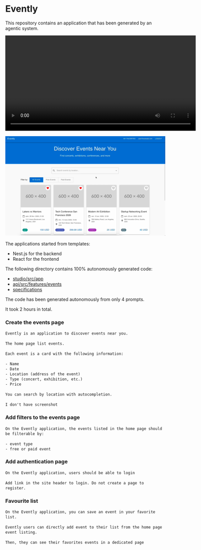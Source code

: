 # Evently

This repository contains an application that has been generated by an agentic system.

<video width="600" controls>
  <source src="https://aschen.ovh/evently-demo.mp4" type="video/mp4">
  Your browser does not support the video tag.
</video>

[![Watch the video](./evently-thumb.png)](https://github.com/user-attachments/assets/fb5ca62b-9fd2-4bf6-b746-8b4a4b8983e6)


The applications started from templates:

- Nest.js for the backend
- React for the frontend

The following directory contains 100% autonomously generated code:

- [studio/src/app](studio/src/app)
- [api/src/features/events](api/src/features/events)
- [specifications](specifications)

The code has been generated autonomously from only 4 prompts.

It took 2 hours in total.

### Create the events page

```
Evently is an application to discover events near you.

The home page list events.

Each event is a card with the following information:

- Name
- Date
- Location (address of the event)
- Type (concert, exhibition, etc.)
- Price

You can search by location with autocompletion.

I don't have screenshot
```

### Add filters to the events page

```
On the Evently application, the events listed in the home page should be filterable by:

- event type
- free or paid event

```

### Add authentication page

```
On the Evently application, users should be able to login

Add link in the site header to login. Do not create a page to register.
```

### Favourite list

```
On the Evently application, you can save an event in your favorite list.

Evently users can directly add event to their list from the home page event listing.

Then, they can see their favorites events in a dedicated page
```
